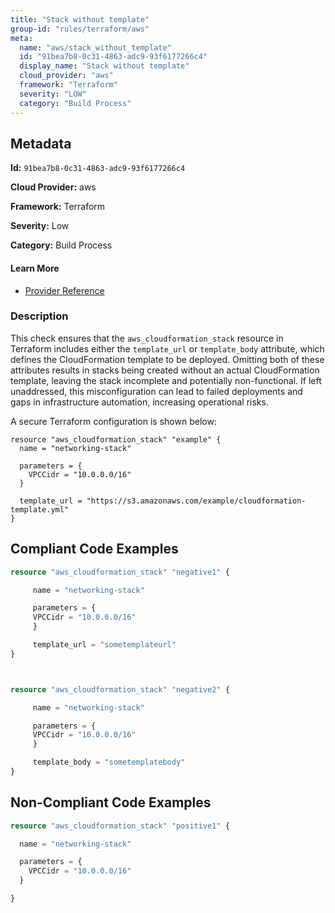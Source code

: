 ```yaml
---
title: "Stack without template"
group-id: "rules/terraform/aws"
meta:
  name: "aws/stack_without_template"
  id: "91bea7b8-0c31-4863-adc9-93f6177266c4"
  display_name: "Stack without template"
  cloud_provider: "aws"
  framework: "Terraform"
  severity: "LOW"
  category: "Build Process"
---
```

## Metadata

**Id:** `91bea7b8-0c31-4863-adc9-93f6177266c4`

**Cloud Provider:** aws

**Framework:** Terraform

**Severity:** Low

**Category:** Build Process

#### Learn More

 - [Provider Reference](https://registry.terraform.io/providers/hashicorp/aws/latest/docs/resources/cloudformation_stack)

### Description

 This check ensures that the `aws_cloudformation_stack` resource in Terraform includes either the `template_url` or `template_body` attribute, which defines the CloudFormation template to be deployed. Omitting both of these attributes results in stacks being created without an actual CloudFormation template, leaving the stack incomplete and potentially non-functional. If left unaddressed, this misconfiguration can lead to failed deployments and gaps in infrastructure automation, increasing operational risks.

A secure Terraform configuration is shown below:

```
resource "aws_cloudformation_stack" "example" {
  name = "networking-stack"

  parameters = {
    VPCCidr = "10.0.0.0/16"
  }

  template_url = "https://s3.amazonaws.com/example/cloudformation-template.yml"
}
```


## Compliant Code Examples
```terraform
resource "aws_cloudformation_stack" "negative1" {

     name = "networking-stack"

     parameters = {
     VPCCidr = "10.0.0.0/16"
     }

     template_url = "sometemplateurl"
}



resource "aws_cloudformation_stack" "negative2" {

     name = "networking-stack"

     parameters = {
     VPCCidr = "10.0.0.0/16"
     }

     template_body = "sometemplatebody"
}

```
## Non-Compliant Code Examples
```terraform
resource "aws_cloudformation_stack" "positive1" {

  name = "networking-stack"

  parameters = {
    VPCCidr = "10.0.0.0/16"
  }

}

```